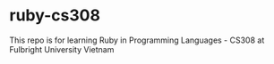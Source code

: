 # ruby-cs308
This repo is for learning Ruby in Programming Languages - CS308 at Fulbright University Vietnam
